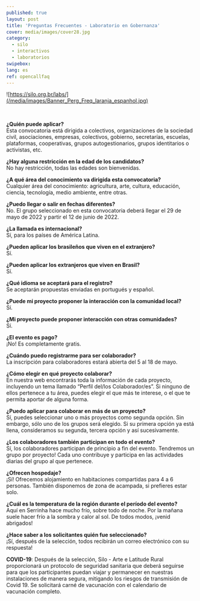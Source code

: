 ```yaml
---
published: true
layout: post
title: 'Preguntas Frecuentes - Laboratorio en Gobernanza'
cover: media/images/cover28.jpg
category:
  - silo
  - interactivos
  - laboratorios
swipebox:
lang: es
ref: opencallfaq
---
```


![https://silo.org.br/labs/](/media/images/Banner_Perg_Freq_laranja_espanhol.jpg)

<br>

**¿Quién puede aplicar?**<br>
Esta convocatoria está dirigida a colectivos, organizaciones de la sociedad civil, asociaciones, empresas, colectivos, gobierno, secretarías, escuelas, plataformas, cooperativas, grupos autogestionarios, grupos identitarios o activistas, etc.


**¿Hay alguna restricción en la edad de los candidatos?**<br>
No hay restricción, todas las edades son bienvenidas.


**¿A qué área del conocimiento va dirigida esta convocatoria?**<br>
Cualquier área del conocimiento: agricultura, arte, cultura, educación, ciencia, tecnología, medio ambiente, entre otras.


**¿Puedo llegar o salir en fechas diferentes?**<br>
No. El grupo seleccionado en esta convocatoria deberá llegar el 29 de mayo de 2022 y partir el 12 de junio de 2022.


**¿La llamada es internacional?**<br>
Sí, para los países de América Latina.


**¿Pueden aplicar los brasileños que viven en el extranjero?**<br>
Sí.


**¿Pueden aplicar los extranjeros que viven en Brasil?**<br>
Sí.


**¿Qué idioma se aceptará para el registro?**<br> 
Se aceptarán propuestas enviadas en portugués y español.


**¿Puede mi proyecto proponer la interacción con la comunidad local?**<br>
Sí.


**¿Mi proyecto puede proponer interacción con otras comunidades?**<br>
Sí.


**¿El evento es pago?**<br>
¡No! Es completamente gratis.


**¿Cuándo puedo registrarme para ser colaborador?**<br>
La inscripción para colaboradores estará abierta del 5 al 18 de mayo.


**¿Cómo elegir en qué proyecto colaborar?**<br>
En nuestra web encontrarás toda la información de cada proyecto, incluyendo un tema llamado “Perfil del/los Colaborador/es”. Si ninguno de ellos pertenece a tu área, puedes elegir el que más te interese, o el que te permita aportar de alguna forma.


**¿Puedo aplicar para colaborar en más de un proyecto?**<br>
Sí, puedes seleccionar uno o más proyectos como segunda opción. Sin embargo, sólo uno de los grupos será elegido. Si su primera opción ya está llena, consideramos su segunda, tercera opción y así sucesivamente.


**¿Los colaboradores también participan en todo el evento?**<br>
Sí, los colaboradores participan de principio a fin del evento. Tendremos un grupo por proyecto! Cada uno contribuye y participa en las actividades diarias del grupo al que pertenece.


**¿Ofrecen hospedaje?**<br>
¡Sí! Ofrecemos alojamiento en habitaciones compartidas para 4 a 6 personas. También disponemos de zona de acampada, si prefieres estar solo.


**¿Cuál es la temperatura de la región durante el período del evento?**<br>
Aquí en Serrinha hace mucho frío, sobre todo de noche. Por la mañana suele hacer frío a la sombra y calor al sol. De todos modos, ¡venid abrigados!


**¿Hace saber a los solicitantes quién fue seleccionado?**<br>
¡Sí, después de la selección, todos recibirán un correo electrónico con su respuesta!


**COVID-19**: Después de la selección, Silo - Arte e Latitude Rural proporcionará un protocolo de seguridad sanitaria que deberá seguirse para que los participantes puedan viajar y permanecer en nuestras instalaciones de manera segura, mitigando los riesgos de transmisión de Covid 19. Se solicitará carné de vacunación con el calendario de vacunación completo.
